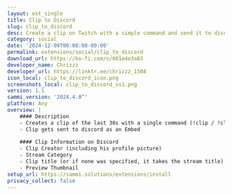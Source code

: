 ```yaml
---
layout: ext_single
title: Clip to Discord
slug: clip_to_discord
desc: Create a clip on Twitch with a simple command and send it to discord
category: social
date: '2024-12-09T00:00:00-00:00'
permalink: extensions/social/clip_to_discord
download_url: https://ko-fi.com/s/601e4e3a83
developer_name: Chrizzz
developer_url: https://linktr.ee/chrizzz_1508
icon_local: clip_to_discord_icon.png
screenshots_local: clip_to_discord_ss1.png
version: 1.1
sammi_version: '2024.4.0^'
platform: Any
overview: |
    #### Description
    - Creates a clip of the last 30s with a single command (!clip / !clip <title>).
    - Clip gets sent to discord as an Embed
    
    #### Clip Information on Discord
    - Clip Creator (including his profile picture)
    - Stream Category
    - Clip title (or if none was specified, it takes the stream title)
    - Preview Thumbnail
setup_url: https://sammi.solutions/extensions/install
privacy_collect: false
---
```

